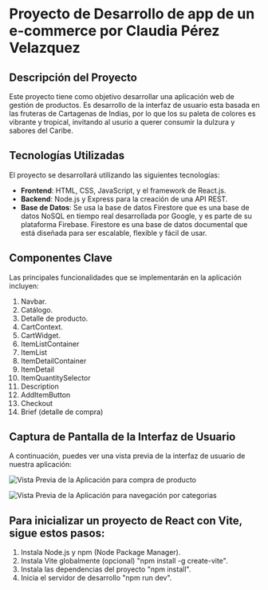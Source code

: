 # Proyecto de Desarrollo de app de un e-commerce por Claudia Pérez Velazquez

## Descripción del Proyecto

Este proyecto tiene como objetivo desarrollar una aplicación web de gestión de productos. Es desarrollo de la interfaz de usuario esta basada en las fruteras de Cartagenas de Indias, por lo que los su paleta de colores es vibrante y tropical, invitando al usurio a querer consumir la dulzura y sabores del Caribe. 

## Tecnologías Utilizadas

El proyecto se desarrollará utilizando las siguientes tecnologías:

- **Frontend**: HTML, CSS, JavaScript, y el framework de React.js.
- **Backend**: Node.js y Express para la creación de una API REST.
- **Base de Datos**: Se usa la base de datos Firestore que es una base de datos NoSQL en tiempo real desarrollada por Google, y es parte de su plataforma Firebase. Firestore es una base de datos documental que está diseñada para ser escalable, flexible y fácil de usar.

## Componentes Clave

Las principales funcionalidades que se implementarán en la aplicación incluyen:

1. Navbar.
2. Catálogo.
3. Detalle de producto.
4. CartContext.
5. CartWidget.
6. ItemListContainer
7. ItemList
8. ItemDetailContainer
9. ItemDetail
10. ItemQuantitySelector
11. Description
12. AddItemButton
13. Checkout
14. Brief (detalle de compra)


## Captura de Pantalla de la Interfaz de Usuario

A continuación, puedes ver una vista previa de la interfaz de usuario de nuestra aplicación:

![Vista Previa de la Aplicación para compra de producto](https://firebasestorage.googleapis.com/v0/b/tienda-ropa-d7b88.appspot.com/o/compra2.gif?alt=media&token=c1bc5a70-555d-40a2-bba6-6e9170db23eb&_gl=1*no3jjm*_ga*NzE1MjQ4Njk4LjE2OTcxMzcyMjE.*_ga_CW55HF8NVT*MTY5ODMzNjU3OS4zMi4xLjE2OTgzMzY2MTQuMjUuMC4w)

![Vista Previa de la Aplicación para navegación por categorias](https://firebasestorage.googleapis.com/v0/b/tienda-ropa-d7b88.appspot.com/o/categorias.gif?alt=media&token=64b418e6-f981-4cb8-99a2-e0bb9d777b94&_gl=1*szoiok*_ga*NzE1MjQ4Njk4LjE2OTcxMzcyMjE.*_ga_CW55HF8NVT*MTY5ODMyNzExNC4zMS4xLjE2OTgzMjcyMzAuNjAuMC4w)

## Para inicializar un proyecto de React con Vite, sigue estos pasos:

1. Instala Node.js y npm (Node Package Manager).
2. Instala Vite globalmente (opcional) "npm install -g create-vite".
3. Instala las dependencias del proyecto "npm install".
4. Inicia el servidor de desarrollo "npm run dev".
